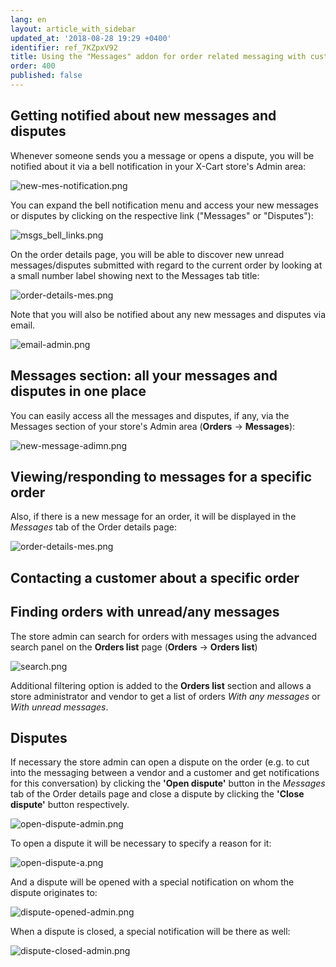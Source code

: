 ```yaml
---
lang: en
layout: article_with_sidebar
updated_at: '2018-08-28 19:29 +0400'
identifier: ref_7KZpxV92
title: Using the "Messages" addon for order related messaging with customers
order: 400
published: false
---
```

## Getting notified about new messages and disputes
Whenever someone sends you a message or opens a dispute, you will be notified about it via a bell notification in your X-Cart store's Admin area:

   ![new-mes-notification.png]({{site.baseurl}}/attachments/ref_09pfmGGi/new-mes-notification.png)

You can expand the bell notification menu and access your new messages or disputes by clicking on the respective link ("Messages" or "Disputes"):

   ![msgs_bell_links.png]({{site.baseurl}}/attachments/ref_7KZpxV92/msgs_bell_links.png)

On the order details page, you will be able to discover new unread messages/disputes submitted with regard to the current order by looking at a small number label showing next to the Messages tab title:
   
   ![order-details-mes.png]({{site.baseurl}}/attachments/ref_09pfmGGi/order-details-mes.png)


Note that you will also be notified about any new messages and disputes via email.
   
   ![email-admin.png]({{site.baseurl}}/attachments/ref_09pfmGGi/email-admin.png)


## Messages section: all your messages and disputes in one place
You can easily access all the messages and disputes, if any, via the Messages section of your store's Admin area (**Orders** -> **Messages**):

  ![new-message-adimn.png]({{site.baseurl}}/attachments/ref_09pfmGGi/new-message-adimn.png)

## Viewing/responding to messages for a specific order
Also, if there is a new message for an order, it will be displayed in the _Messages_ tab of the Order details page:

![order-details-mes.png]({{site.baseurl}}/attachments/ref_09pfmGGi/order-details-mes.png)

## Contacting a customer about a specific order

## Finding orders with unread/any messages
The store admin can search for orders with messages using the advanced search panel on the **Orders list** page (**Orders** -> **Orders list**)
  
  ![search.png]({{site.baseurl}}/attachments/ref_09pfmGGi/search.png)

Additional filtering option is added to the **Orders list** section and allows a store administrator and vendor to get a list of orders _With any messages_ or _With unread messages_.

## Disputes
If necessary the store admin can open a dispute on the order (e.g. to cut into the messaging between a vendor and a customer and get notifications for this conversation) by clicking the **'Open dispute'** button in the _Messages_ tab of the Order details page and close a dispute by clicking the **'Close dispute'** button respectively.

![open-dispute-admin.png]({{site.baseurl}}/attachments/ref_09pfmGGi/open-dispute-admin.png)

To open a dispute it will be necessary to specify a reason for it:

![open-dispute-a.png]({{site.baseurl}}/attachments/ref_09pfmGGi/open-dispute-a.png)

And a dispute will be opened with a special notification on whom the dispute originates to:

![dispute-opened-admin.png]({{site.baseurl}}/attachments/ref_09pfmGGi/dispute-opened-admin.png)

When a dispute is closed, a special notification will be there as well:

![dispute-closed-admin.png]({{site.baseurl}}/attachments/ref_09pfmGGi/dispute-closed-admin.png)
